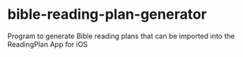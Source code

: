 # bible-reading-plan-generator
Program to generate Bible reading plans that can be imported into the ReadingPlan App for iOS
